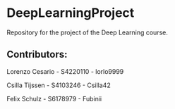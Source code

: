 # DeepLearningProject
Repository for the project of the Deep Learning course.

## Contributors:

Lorenzo Cesario - S4220110 - lorlo9999

Csilla Tijssen - S4103246 - Csilla42

Felix Schulz - S6178979 - Fubinii
